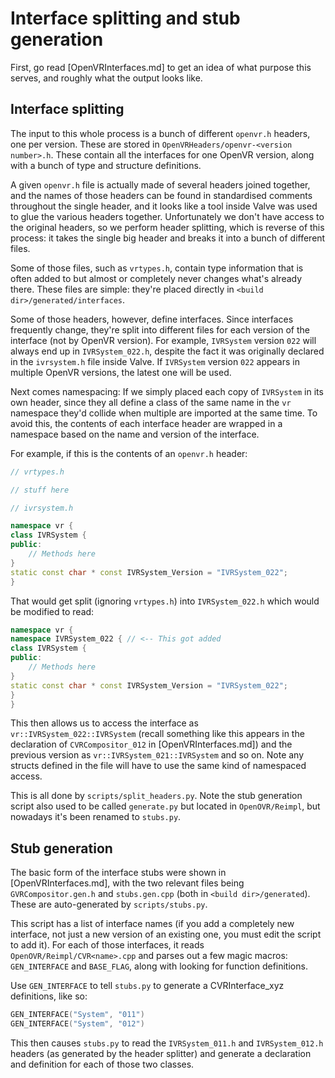 # Interface splitting and stub generation

First, go read [OpenVRInterfaces.md] to get an idea of what purpose this serves, and roughly what the output looks like.

## Interface splitting

The input to this whole process is a bunch of different `openvr.h` headers, one per version. These are stored in
`OpenVRHeaders/openvr-<version number>.h`. These contain all the interfaces for one OpenVR version, along
with a bunch of type and structure definitions.

A given `openvr.h` file is actually made of several headers joined together, and the names of those headers can be found
in standardised comments throughout the single header, and it looks like a tool inside Valve was used to glue the
various headers together. Unfortunately we don't have access to the original headers, so we perform header splitting,
which is reverse of this process: it takes the single big header and breaks it into a bunch of different files.

Some of those files, such as `vrtypes.h`, contain type information that is often added to but almost or completely never
changes what's already there. These files are simple: they're placed directly in `<build dir>/generated/interfaces`.

Some of those headers, however, define interfaces. Since interfaces frequently change, they're split into different
files for each version of the interface (not by OpenVR version). For example, `IVRSystem` version `022` will always end
up in `IVRSystem_022.h`, despite the fact it was originally declared in the `ivrsystem.h` file inside Valve.
If `IVRSystem` version `022` appears in multiple OpenVR versions, the latest one will be used.

Next comes namespacing: If we simply placed each copy of `IVRSystem` in its own header, since they all define a class
of the same name in the `vr` namespace they'd collide when multiple are imported at the same time. To avoid this, the
contents of each interface header are wrapped in a namespace based on the name and version of the interface.

For example, if this is the contents of an `openvr.h` header:

```c++
// vrtypes.h

// stuff here

// ivrsystem.h

namespace vr {
class IVRSystem {
public:
    // Methods here
}
static const char * const IVRSystem_Version = "IVRSystem_022";
}
```

That would get split (ignoring  `vrtypes.h`) into `IVRSystem_022.h` which would be modified to read:

```c++
namespace vr {
namespace IVRSystem_022 { // <-- This got added
class IVRSystem {
public:
    // Methods here
}
static const char * const IVRSystem_Version = "IVRSystem_022";
}
}
```

This then allows us to access the interface as `vr::IVRSystem_022::IVRSystem` (recall something like this appears in the
declaration of `CVRCompositor_012` in [OpenVRInterfaces.md]) and the previous version as `vr::IVRSystem_021::IVRSystem`
and so on. Note any structs defined in the file will have to use the same kind of namespaced access.

This is all done by `scripts/split_headers.py`. Note the stub generation script also used to be
called `generate.py` but located in `OpenOVR/Reimpl`, but nowadays it's been renamed to `stubs.py`.

## Stub generation

The basic form of the interface stubs were shown in [OpenVRInterfaces.md], with the two relevant files
being `GVRCompositor.gen.h` and `stubs.gen.cpp` (both in `<build dir>/generated`). These are auto-generated
by `scripts/stubs.py`.

This script has a list of interface names (if you add a completely new interface, not just a new version of an existing
one, you must edit the script to add it). For each of those interfaces, it reads `OpenOVR/Reimpl/CVR<name>.cpp` and
parses out a few magic macros: `GEN_INTERFACE` and `BASE_FLAG`, along with looking for function definitions.

Use `GEN_INTERFACE` to tell `stubs.py` to generate a CVRInterface_xyz definitions, like so:

```c++
GEN_INTERFACE("System", "011")
GEN_INTERFACE("System", "012")
```

This then causes `stubs.py` to read the `IVRSystem_011.h` and `IVRSystem_012.h` headers (as generated by the header
splitter) and generate a declaration and definition for each of those two classes.
